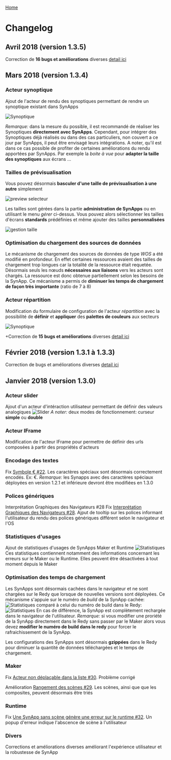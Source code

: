 [Home](sitemap.md)

# Changelog

## Avril 2018 (version 1.3.5)

Correction de **16 bugs et améliorations** diverses [detail ici](https://github.com/witsa/synapps/issues?utf8=%E2%9C%93&q=milestone%3A1.3.5+)

## Mars 2018 (version 1.3.4)

### Acteur **synoptique**

Ajout de l'acteur de rendu des synoptiques permettant de rendre un synoptique existant dans SynApps

![Synoptique](changelog/1.3.4/synoptics.png)

_Remarque:_ dans la mesure du possible, il est recommandé de réaliser les Synoptiques **directement avec SynApps**. Cependant, pour intégrer des Synoptiques déjà réalisés ou dans des cas particuliers, non couvert a ce jour par SynApps, il peut être envisagé leurs intégrations.
A noter, qu'il est dans ce cas possible de profiter de certaines améliorations du rendu apportées par SynApps. Par exemple la _boite à vue_ pour **adapter la taille des synoptiques** aux écrans ...

### Tailles de **prévisualisation**
Vous pouvez désormais **basculer d'une taille de prévisualisation à une autre** simplement

![preview selecteur](changelog/1.3.4/previewSelector.png)

Les tailles sont gérées dans la partie **administration de SynApps** ou en utilisant le menu _gérer_ ci-dessus. Vous pouvez alors sélectionner les tailles d'écrans **standards** prédéfinies et même ajouter des tailles **personnalisées**

![gestion taille](changelog/1.3.4/previewManage.png)

### Optimisation du chargement des  **sources de données**
Le mécanisme de chargement des sources de données de type _WOS_ a été modifié en profondeur. En effet certaines ressources avaient des tailles de chargement trop longues car la totalité de la ressource était requetée. Désormais seuls les nœuds **nécessaires aux liaisons** vers les acteurs sont chargés. La ressource est donc obtenue partiellement selon les besoins de la SynApp. Ce mécanisme a permis de **diminuer les temps de chargement de façon très importante** (ratio de 7 à 8)

### Acteur **répartition**
Modification du formulaire de configuration de l'acteur _répartition_ avec la possibilité de **définir** et **appliquer** des **palettes de couleurs** aux secteurs

![Synoptique](changelog/1.3.4/palettes.png)

+Correction de **15 bugs et améliorations** diverses [detail ici](https://github.com/witsa/synapps/issues?utf8=%E2%9C%93&q=milestone%3A1.3.4+)

## Février 2018 (version 1.3.1 à 1.3.3)

Correction de bugs et améliorations diverses [detail ici](https://github.com/witsa/synapps/issues?utf8=%E2%9C%93&q=milestone%3A1.3.3+)

## Janvier 2018 (version 1.3.0)

### Acteur **slider**

Ajout d'un acteur d'intéraction utilisateur permettant de définir des valeurs analogiques
![Slider](changelog/1.3.0/slider.PNG)
_A noter:_ deux modes de fonctionnement: curseur **simple** ou **double**

### Acteur IFrame

Modification de l'acteur IFrame pour permettre de définir des urls composées à partir des propriétés d'acteurs

### Encodage des textes

Fix [Symbole € #22](https://github.com/witsa/synapps/issues/22).
Les caractères spéciaux sont désormais correctement encodés. Ex: €.
_Remarque:_ les Synapps avec des caractères spéciaux déployées en version 1.2.1 et inférieure devront être modifiées en 1.3.0

### Polices génériques

Interprétation Graphiques des Navigateurs #28
Fix [Interprétation Graphiques des Navigateurs #28](https://github.com/witsa/synapps/issues/28).
Ajput de tooltip sur les polices informant l'utilisateur du rendu des polices génériques différent selon le navigateur et l'OS

### Statistiques d'usages

Ajout de statistiques d'usages de SynApps Maker et Runtime
![Statistiques](changelog/1.3.0/stats.PNG)
Ces statistiques contiennent notamment des informations concernant les erreurs sur le Maker ou le Runtime. Elles peuvent être désactivées à tout moment depuis le Maker

### Optimisation des temps de chargement

Les SynApps sont désormais cachées dans le navigateur et ne sont chargées sur le Redy que lorsque de nouvelles versions sont déployées. Ce mécanisme s'appuie sur le numéro de _build_ de la SynApp cachée:
![Statistiques](changelog/1.3.0/build.PNG)
comparé à celui du numéro de build dans le Redy:
![Statistiques](changelog/1.3.0/build2.PNG)
En cas de différence, la SynApp est complètement rechargée dans le navigateur de l'utilisateur.
_Remarque:_ si vous modifier une proriété de la SynApp directement dans le Redy sans passer par le Maker alors vous devez **modifier le numéro de build dans le redy** pour forcer le rafraichissement de la SynApp.

Les configurations des SynApps sont désormais **gzippées** dans le Redy pour diminuer la quantité de données téléchargées et le temps de chargement.

### Maker

Fix [Acteur non déplaçable dans la liste #30](https://github.com/witsa/synapps/issues/30).
Problème corrigé

Amélioration [Rangement des scènes #29](https://github.com/witsa/synapps/issues/29).
Les scènes, ainsi que que les composites, peuvent désormais être triés

### Runtime

Fix [Une SynApp sans scène génère une erreur sur le runtime #32](https://github.com/witsa/synapps/issues/32).
Un popup d'erreur indique l'abscence de scène à l'utilisateur

### Divers

Corrections et améliorations diverses améliorant l'expérience utilisateur et la robustesse de SynApp
